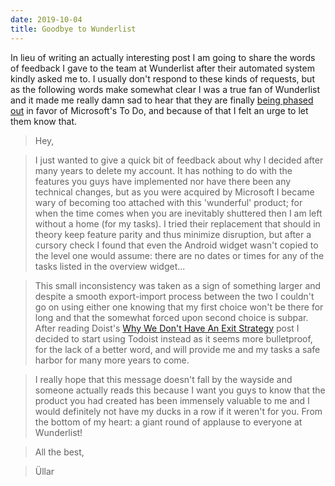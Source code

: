 ```yaml
---
date: 2019-10-04
title: Goodbye to Wunderlist
---
```


In lieu of writing an actually interesting post I am going to share the words of feedback I gave to the team at Wunderlist after their automated system kindly asked me to. I usually don't respond to these kinds of requests, but as the following words make somewhat clear I was a true fan of Wunderlist and it made me really damn sad to hear that they are finally [being phased out](https://www.theverge.com/2019/9/9/20856625/microsoft-to-do-app-new-design-wunderlist-replacement) in favor of Microsoft's To Do, and because of that I felt an urge to let them know that.

> Hey,

> I just wanted to give a quick bit of feedback about why I decided after many years to delete my account. It has nothing to do with the features you guys have implemented nor have there been any technical changes, but as you were acquired by Microsoft I became wary of becoming too attached with this 'wunderful' product; for when the time comes when you are inevitably shuttered then I am left without a home (for my tasks). I tried their replacement that should in theory keep feature parity and thus minimize disruption, but after a cursory check I found that even the Android widget wasn't copied to the level one would assume: there are no dates or times for any of the tasks listed in the overview widget...

> This small inconsistency was taken as a sign of something larger and despite a smooth export-import process between the two I couldn't go on using either one knowing that my first choice won't be there for long and that the somewhat forced upon second choice is subpar. After reading Doist's [Why We Don't Have An Exit Strategy](https://medium.com/ten-timezones/why-we-don-t-have-an-exit-strategy-d3256107d958) post I decided to start using Todoist instead as it seems more bulletproof, for the lack of a better word, and will provide me and my tasks a safe harbor for many more years to come.

> I really hope that this message doesn't fall by the wayside and someone actually reads this because I want you guys to know that the product you had created has been immensely valuable to me and I would definitely not have my ducks in a row if it weren't for you. From the bottom of my heart: a giant round of applause to everyone at Wunderlist!


> All the best,

> Üllar
